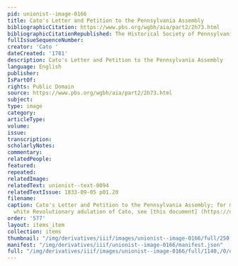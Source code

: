 ```yaml
---
pid: unionist--image-0166
title: Cato's Letter and Petition to the Pennsylvania Assembly
bibliographicCitation: https://www.pbs.org/wgbh/aia/part2/2h73.html
bibliographicCitationRepublished: The Historical Society of Pennsylvania
fullIssueSequenceNumber: 
creator: 'Cato '
dateCreated: '1781'
description: Cato's Letter and Petition to the Pennsylvania Assembly
language: English
publisher: 
IsPartOf: 
rights: Public Domain
source: https://www.pbs.org/wgbh/aia/part2/2h73.html
subject: 
type: image
category: 
articleType: 
volume: 
issue: 
transcription: 
scholarlyNotes: 
commentary: 
relatedPeople: 
featured: 
repeated: 
relatedImage: 
relatedText: unionist--text-0094
relatedTextIssue: 1833-09-05 p01.20
filename: 
caption: Cato's Letter and Petition to the Pennsylvania Assembly; for more on the
  white Revolutionary adulation of Cato, see [this document] (https://dailystoic.com/cato/)
order: '577'
layout: items_item
collection: items
thumbnail: "/img/derivatives/iiif/images/unionist--image-0166/full/250,/0/default.jpg"
manifest: "/img/derivatives/iiif/unionist--image-0166/manifest.json"
full: "/img/derivatives/iiif/images/unionist--image-0166/full/1140,/0/default.jpg"
---
```

